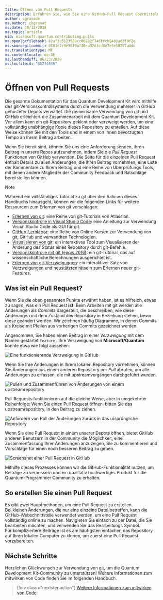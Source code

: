 ```yaml
---
title: Öffnen von Pull Requests
description: Erfahren Sie, wie Sie eine GitHub-Pull Request übermitteln, wenn Sie bereit sind, Code oder Dokumentation für die Microsoft Quantum Development Kit beizutragen.
author: cgranade
ms.author: chgranad
ms.date: 10/12/2018
ms.topic: article
uid: microsoft.quantum.contributing.pulls
ms.openlocfilehash: 82af3b5123588cc06882f746ffcb0402ad3f0f2e
ms.sourcegitcommit: 0181e7c9e98f9af30ea32d3cd8e7e5e30257a4dc
ms.translationtype: MT
ms.contentlocale: de-DE
ms.lasthandoff: 06/23/2020
ms.locfileid: "85274846"
---
```

# <a name="opening-pull-requests"></a>Öffnen von Pull Requests #

Die gesamte Dokumentation für das Quantum Development Kit wird mithilfe des git-Versionskontrollsystems durch die Verwendung mehrerer in GitHub gehosteter Depots verwaltet.
Die gemeinsame Verwendung von git und GitHub erleichtert die Zusammenarbeit mit dem Quantum Development Kit.
Vor allem kann ein git-Repository geklont oder verzweigt werden, um eine vollständig unabhängige Kopie dieses Repository zu erstellen.
Auf diese Weise können Sie mit den Tools und in einem von Ihnen bevorzugten Tempo an Ihrem Beitrag arbeiten.

Wenn Sie bereit sind, können Sie uns eine Anforderung senden, ihren Beitrag in unsere Repos aufzunehmen, indem Sie die _Pull Request_ Funktionen von GitHub verwenden.
Die Seite für die einzelnen Pull Request enthält Details zu allen Änderungen, die ihren Beitrag vornehmen, eine Liste der Kommentare zu Ihrem Beitrag und eine Reihe von Überprüfungs Tools, mit denen andere Mitglieder der Community Feedback und Ratschläge bereitstellen können.

> [!NOTE]
> Während ein vollständiges Tutorial zu git über den Rahmen dieses Handbuchs hinausgeht, können wir die folgenden Links für weitere Ressourcen zum Erlernen von git vorschlagen:
>
> - [Erlernen von git](https://www.atlassian.com/git): eine Reihe von git-Tutorials von Atlassian.
> - [Versionskontrolle in Visual Studio Code](https://code.visualstudio.com/docs/editor/versioncontrol): eine Anleitung zur Verwendung Visual Studio Code als GUI für git.
> - [GitHub-Lernlabor](https://lab.github.com/): eine Reihe von Online Kursen zur Verwendung von git, GitHub und verwandten Technologien.
> - [Visualisieren von git](https://git-school.github.io/visualizing-git/): ein interaktives Tool zum Visualisieren der Änderung des Status eines Repository durch git-Befehle.
> - [Versionskontrolle mit git (epqis 2016)](https://nbviewer.jupyter.org/github/QuinnPhys/PythonWorkshop-science/blob/master/lecture-1-scicomp-tools-part1.ipynb#Version-Control-with-Git-(50-Minutes)): ein git-Tutorial, das auf wissenschaftliche Berechnungen ausgerichtet ist.
> - [Erlernen von git-Verzweigungen](https://learngitbranching.js.org/): ein interaktiver Satz von Verzweigungen und neustützten rätseln zum Erlernen neuer git-Features.

## <a name="what-is-a-pull-request"></a>Was ist ein Pull Request? ##

Wenn Sie die oben genannten Punkte erwähnt haben, ist es hilfreich, etwas zu sagen, was ein Pull Request **ist**.
Beim Arbeiten mit git werden alle Änderungen als _Commits_ dargestellt, die beschreiben, wie diese Änderungen mit dem Zustand des Repository in Beziehung stehen, bevor diese geändert werden.
Wir zeichnen häufig Diagramme, in denen Commits als Kreise mit Pfeilen aus vorherigen Commits gezeichnet werden.

Angenommen, Sie haben einen Beitrag in einer _Verzweigung_ mit dem Namen gestartet `feature` .
Ihre Verzweigung von **Microsoft/Quantum** könnte etwa wie folgt aussehen:

![Eine funktionierende Verzweigung in GitHub](~/media/git-workflow-step0.png)

Wenn Sie Ihre Änderungen in Ihrem lokalen Repository vornehmen, können Sie Änderungen aus einem anderen Repository per _Pull_ abrufen, um alle Änderungen zu erfassen, die mit upstreamvorgängen durchgeführt wurden.

![Pullen und Zusammenführen von Änderungen von einem upstreamrepository](~/media/git-workflow-step1.png)

Pull Requests funktionieren auf die gleiche Weise, aber in umgekehrter Reihenfolge: Wenn Sie einen Pull Request öffnen, bitten Sie das upstreamrepository, in den Beitrag zu ziehen.

![Anfordern von Pull der Änderungen zurück in das ursprüngliche Repository](~/media/git-workflow-step2.png)

Wenn Sie eine Pull Request in einem unserer Depots öffnen, bietet GitHub anderen Benutzern in der Community die Möglichkeit, eine Zusammenfassung Ihrer Änderungen anzuzeigen, Sie zu kommentieren und Vorschläge für einen noch besseren Beitrag zu geben.

![Screenshot einer Pull Request in GitHub](~/media/pull-request-header.png)

Mithilfe dieses Prozesses können wir die GitHub-Funktionalität nutzen, um Beiträge zu verbessern und ein qualitativ hochwertiges Produkt für die Quantum-Programmier Community zu erhalten.

## <a name="how-to-make-a-pull-request"></a>So erstellen Sie einen Pull Request ##

Es gibt zwei Hauptmethoden, um eine Pull Request zu erstellen.  
Bei kleinen Änderungen, die nur eine einzelne Datei betreffen, kann die GitHub-Webschnittstelle verwendet werden, um eine Pull Request vollständig online zu machen. Navigieren Sie einfach zu der Datei, die Sie bearbeiten möchten, und verwenden Sie das Bearbeitungs Symbol.  
Für kompliziertere Beiträge ist es am häufigsten einfacher, das Repository auf Ihren lokalen Computer zu klonen, um zuerst eine Pull Request vorzubereiten.

<!--
### Using the Web Interface ###

**TODO**

### Command-Line and GitHub Flow ###

Most of the time, it's easier to prepare a pull request on your own computer; that makes it easier to work incrementally, and to test your changes.
If you haven't already done so, the first step is to _fork_ the repository that you'd like to contribute to.
Forking makes a complete clone of the original repository, but under your GitHub account instead of under [Microsoft](http://github.com/Microsoft/) or [MicrosoftDocs](http://github.com/MicrosoftDocs/).
This way, you can edit your personal fork to your heart's content before making a pull request for your work.

**TODO: pick up here**

## Code Review and Etiquette ##

**TODO: PR ettiquette, reviews, etc.**

-->

## <a name="next-steps"></a>Nächste Schritte ##

Herzlichen Glückwunsch zur Verwendung von git, um die Quantum Development Kit-Community zu unterstützen!
Weitere Informationen zum mitwirken von Code finden Sie im folgenden Handbuch.

> [!div class="nextstepaction"]
> [Weitere Informationen zum mitwirken von Code](xref:microsoft.quantum.contributing.code)
